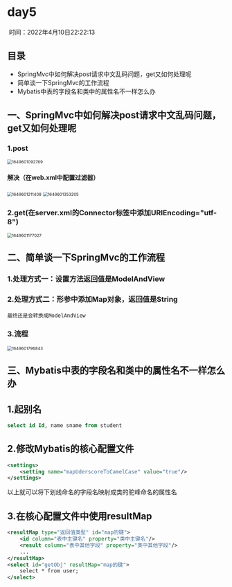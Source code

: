 # day5

​																																														时间：2022年4月10日22:22:13

## 目录

- SpringMvc中如何解决post请求中文乱码问题，get又如何处理呢
- 简单谈一下SpringMvc的工作流程
- Mybatis中表的字段名和类中的属性名不一样怎么办

## 一、SpringMvc中如何解决post请求中文乱码问题，get又如何处理呢

### 1.post

<img src="D:\桌面\面试题\pic\day5\1649601092769.png" alt="1649601092769" style="zoom: 67%;" />

#### 解决（在web.xml中配置过滤器）

<img src="D:\桌面\面试题\pic\day5\1649601211408.png" alt="1649601211408" style="zoom:67%;" />

<img src="D:\桌面\面试题\pic\day5\1649601353205.png" alt="1649601353205" style="zoom:67%;" />



### 2.get(在server.xml的Connector标签中添加URIEncoding="utf-8")

<img src="D:\桌面\面试题\pic\day5\1649601177027.png" alt="1649601177027" style="zoom:67%;" />



## 二、简单谈一下SpringMvc的工作流程

### 1.处理方式一：设置方法返回值是ModelAndView



### 2.处理方式二：形参中添加Map对象，返回值是String

```
最终还是会转换成ModelAndView
```

### 3.流程

<img src="D:\桌面\面试题\pic\day5\1649601796843.png" alt="1649601796843" style="zoom:67%;" />

## 三、Mybatis中表的字段名和类中的属性名不一样怎么办

## 1.起别名

```sql
select id Id, name sname from student
```

## 2.修改Mybatis的核心配置文件

```xml
<settings>
	<setting name="mapUderscoreToCamelCase" value="true"/>
</settings>
```

以上就可以将下划线命名的字段名映射成类的驼峰命名的属性名

## 3.在核心配置文件中使用resultMap

```xml
<resultMap type="返回值类型" id="map的键">
	<id column="表中主键名" property="类中主键名"/>
    <result column="表中其他字段" property="类中其他字段"/>
    ...
</resultMap>
<select id="getObj" resultMap="map的键">
	select * from user;
</select>
```

